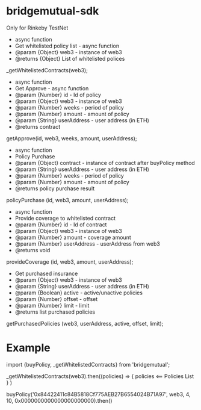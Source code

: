# bridgemutual-sdk

Only for Rinkeby TestNet

 * async function
 * Get whitelisted policy list - async function
 * @param {Object} web3 - instance of web3
 * @returns {Object} List of whitelisted polices
 
 _getWhitelistedContracts(web3);

 * async function
 * Get Approve - async function
 * @param {Number} id - Id of policy
 * @param {Object} web3 - instance of web3
 * @param {Number} weeks - period of policy
 * @param {Number} amount - amount of policy
 * @param {String} userAddress - user address (in ETH)
 * @returns contract

 getApprove(id, web3, weeks, amount, userAddress);
 
 * async function
 * Policy Purchase
 * @param {Object} contract - instance of contract after buyPolicy method
 * @param {String} userAddress - user address (in ETH)
 * @param {Number} weeks - period of policy
 * @param {Number} amount - amount of policy
 * @returns policy purchase result

 policyPurchase (id, web3, amount, userAddress);
 
 * async function
 * Provide coverage to whitelisted contract
 * @param {Number} id - Id of contract
 * @param {Object} web3 - instance of web3
 * @param {Number} amount - coverage amount
 * @param {Number} userAddress - userAddress from web3
 * @returns void

 provideCoverage (id, web3, amount, userAddress);
 
 * Get purchased insurance
 * @param {Object} web3 - instance of web3
 * @param {String} userAddress - user address (in ETH)
 * @param {Boolean} active - active/unactive policies
 * @param {Number} offset - offset
 * @param {Number} limit - limit
 * @returns list purchased policies

 getPurchasedPolicies (web3, userAddress, active, offset, limit);
 
 # Example
 import {buyPolicy, _getWhitelistedContracts} from 'bridgemutual';
 
 _getWhitelistedContracts(web3).then((policies) => 
    {
        policies <== Policies List
    }
 )
 
 buyPolicy('0x84422411c84B5818Cf775AEB27B6554024B71A97', web3, 4, 10, 0x0000000000000000000000).then()

